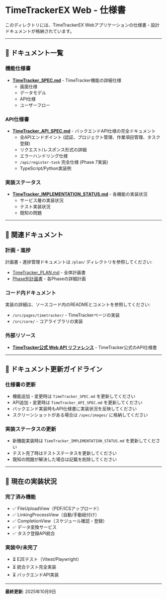 # TimeTrackerEX Web - 仕様書

このディレクトリには、TimeTrackerEX Webアプリケーションの仕様書・設計ドキュメントが格納されています。

---

## 📁 ドキュメント一覧

### 機能仕様書
- **[TimeTracker_SPEC.md](./TimeTracker_SPEC.md)** - TimeTracker機能の詳細仕様
  - 画面仕様
  - データモデル
  - API仕様
  - ユーザーフロー

### API仕様書
- **[TimeTracker_API_SPEC.md](./TimeTracker_API_SPEC.md)** - バックエンドAPI仕様の完全ドキュメント
  - 全APIエンドポイント (認証、プロジェクト管理、作業項目管理、タスク登録)
  - リクエスト/レスポンス形式の詳細
  - エラーハンドリング仕様
  - `/api/register-task` 完全仕様 (Phase 7実装)
  - TypeScript/Python実装例

### 実装ステータス
- **[TimeTracker_IMPLEMENTATION_STATUS.md](./TimeTracker_IMPLEMENTATION_STATUS.md)** - 各機能の実装状況
  - サービス層の実装状況
  - テスト実装状況
  - 既知の問題

---

## 🔗 関連ドキュメント

### 計画・進捗
計画書・進捗管理ドキュメントは `/plan/` ディレクトリを参照してください:
- [TimeTracker_PLAN.md](../plan/TimeTracker_PLAN.md) - 全体計画書
- [Phase別計画書](../plan/) - 各Phaseの詳細計画

### コード内ドキュメント
実装の詳細は、ソースコード内のREADMEとコメントを参照してください:
- `/src/pages/timetracker/` - TimeTrackerページの実装
- `/src/core/` - コアライブラリの実装

### 外部リソース
- **[TimeTracker公式 Web API リファレンス](https://www.timetracker.jp/support/help/web-api/webAPIList.html)** - TimeTracker公式のAPI仕様書

---

## 📝 ドキュメント更新ガイドライン

### 仕様書の更新
- 機能追加・変更時は `TimeTracker_SPEC.md` を更新してください
- API追加・変更時は `TimeTracker_API_SPEC.md` を更新してください
- バックエンド実装時もAPI仕様書に実装状況を反映してください
- スクリーンショットがある場合は `/spec/images/` に格納してください

### 実装ステータスの更新
- 新機能実装時は `TimeTracker_IMPLEMENTATION_STATUS.md` を更新してください
- テスト完了時はテストステータスを更新してください
- 既知の問題が解決した場合は記載を削除してください

---

## 🎯 現在の実装状況

### 完了済み機能
- ✅ FileUploadView（PDF/ICSアップロード）
- ✅ LinkingProcessView（自動/手動紐付け）
- ✅ CompletionView（スケジュール確認・登録）
- ✅ データ変換サービス
- ✅ タスク登録API統合

### 実装中/未完了
- ⏳ E2Eテスト（Vitest/Playwright）
- ⏳ 統合テスト完全実装
- ⏳ バックエンドAPI実装

---

**最終更新**: 2025年10月9日
